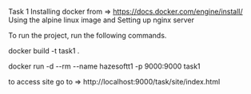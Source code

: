 Task 1
Installing docker from => https://docs.docker.com/engine/install/
Using the alpine linux image and Setting up nginx server

To run the project, run the following commands.

docker build -t task1 .

docker run -d --rm --name hazesoftt1 -p 9000:9000 task1

to access site go to => http://localhost:9000/task/site/index.html 
